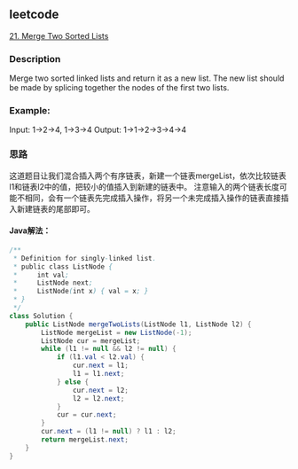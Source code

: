 ## leetcode
[21. Merge Two Sorted Lists](https://leetcode.com/problems/merge-two-sorted-lists/)  

### Description
Merge two sorted linked lists and return it as a new list. The new list should be made by splicing together the nodes of the first two lists.
### Example:
Input: 1->2->4, 1->3->4
Output: 1->1->2->3->4->4  

### 思路  
这道题目让我们混合插入两个有序链表，新建一个链表mergeList，依次比较链表l1和链表l2中的值，把较小的值插入到新建的链表中。
注意输入的两个链表长度可能不相同，会有一个链表先完成插入操作，将另一个未完成插入操作的链表直接插入新建链表的尾部即可。  

#### Java解法：
```Java
/**
 * Definition for singly-linked list.
 * public class ListNode {
 *     int val;
 *     ListNode next;
 *     ListNode(int x) { val = x; }
 * }
 */
class Solution {
    public ListNode mergeTwoLists(ListNode l1, ListNode l2) {
        ListNode mergeList = new ListNode(-1);
        ListNode cur = mergeList;
        while (l1 != null && l2 != null) {
            if (l1.val < l2.val) {
                cur.next = l1;
                l1 = l1.next;
            } else {
                cur.next = l2;
                l2 = l2.next;
            }
            cur = cur.next;
        }
        cur.next = (l1 != null) ? l1 : l2;
        return mergeList.next;
    }
}
```
